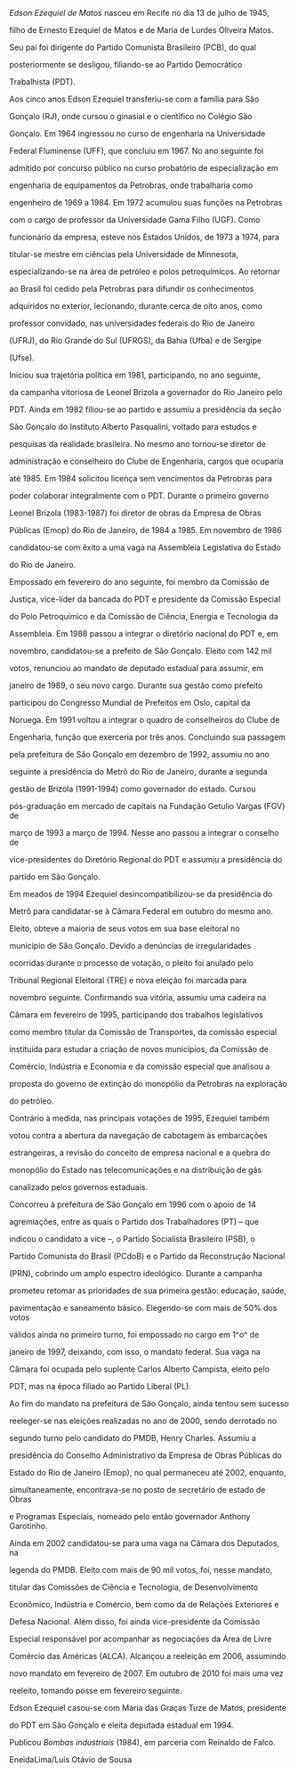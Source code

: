 

*Edson Ezequiel de Matos* nasceu em Recife no dia 13 de julho de 1945,

filho de Ernesto Ezequiel de Matos e de Maria de Lurdes Oliveira Matos.

Seu pai foi dirigente do Partido Comunista Brasileiro (PCB), do qual

posteriormente se desligou, filiando-se ao Partido Democrático

Trabalhista (PDT).



Aos cinco anos Edson Ezequiel transferiu-se com a família para São

Gonçalo (RJ), onde cursou o ginasial e o científico no Colégio São

Gonçalo. Em 1964 ingressou no curso de engenharia na Universidade

Federal Fluminense (UFF), que concluiu em 1967. No ano seguinte foi

admitido por concurso público no curso probatório de especialização em

engenharia de equipamentos da Petrobras, onde trabalharia como

engenheiro de 1969 a 1984. Em 1972 acumulou suas funções na Petrobras

com o cargo de professor da Universidade Gama Filho (UGF). Como

funcionário da empresa, esteve nos Estados Unidos, de 1973 a 1974, para

titular-se mestre em ciências pela Universidade de Minnesota,

especializando-se na área de petróleo e polos petroquímicos. Ao retornar

ao Brasil foi cedido pela Petrobras para difundir os conhecimentos

adquiridos no exterior, lecionando, durante cerca de oito anos, como

professor convidado, nas universidades federais do Rio de Janeiro

(UFRJ), do Rio Grande do Sul (UFRGS), da Bahia (Ufba) e de Sergipe

(Ufse).



Iniciou sua trajetória política em 1981, participando, no ano seguinte,

da campanha vitoriosa de Leonel Brizola a governador do Rio Janeiro pelo

PDT. Ainda em 1982 filiou-se ao partido e assumiu a presidência da seção

São Gonçalo do Instituto Alberto Pasqualini, voltado para estudos e

pesquisas da realidade brasileira. No mesmo ano tornou-se diretor de

administração e conselheiro do Clube de Engenharia, cargos que ocuparia

até 1985. Em 1984 solicitou licença sem vencimentos da Petrobras para

poder colaborar integralmente com o PDT. Durante o primeiro governo

Leonel Brizola (1983-1987) foi diretor de obras da Empresa de Obras

Públicas (Emop) do Rio de Janeiro, de 1984 a 1985. Em novembro de 1986

candidatou-se com êxito a uma vaga na Assembleia Legislativa do Estado

do Rio de Janeiro.



Empossado em fevereiro do ano seguinte, foi membro da Comissão de

Justiça, vice-líder da bancada do PDT e presidente da Comissão Especial

do Polo Petroquímico e da Comissão de Ciência, Energia e Tecnologia da

Assembleia. Em 1988 passou a integrar o diretório nacional do PDT e, em

novembro, candidatou-se a prefeito de São Gonçalo. Eleito com 142 mil

votos, renunciou ao mandato de deputado estadual para assumir, em

janeiro de 1989, o seu novo cargo. Durante sua gestão como prefeito

participou do Congresso Mundial de Prefeitos em Oslo, capital da

Noruega. Em 1991 voltou a integrar o quadro de conselheiros do Clube de

Engenharia, função que exerceria por três anos. Concluindo sua passagem

pela prefeitura de São Gonçalo em dezembro de 1992, assumiu no ano

seguinte a presidência do Metrô do Rio de Janeiro, durante a segunda

gestão de Brizola (1991-1994) como governador do estado. Cursou

pós-graduação em mercado de capitais na Fundação Getulio Vargas (FGV) de

março de 1993 a março de 1994. Nesse ano passou a integrar o conselho de

vice-presidentes do Diretório Regional do PDT e assumiu a presidência do

partido em São Gonçalo.



Em meados de 1994 Ezequiel desincompatibilizou-se da presidência do

Metrô para candidatar-se à Câmara Federal em outubro do mesmo ano.

Eleito, obteve a maioria de seus votos em sua base eleitoral no

município de São Gonçalo. Devido a denúncias de irregularidades

ocorridas durante o processo de votação, o pleito foi anulado pelo

Tribunal Regional Eleitoral (TRE) e nova eleição foi marcada para

novembro seguinte. Confirmando sua vitória, assumiu uma cadeira na

Câmara em fevereiro de 1995, participando dos trabalhos legislativos

como membro titular da Comissão de Transportes, da comissão especial

instituída para estudar a criação de novos municípios, da Comissão de

Comércio, Indústria e Economia e da comissão especial que analisou a

proposta do governo de extinção do monopólio da Petrobras na exploração

do petróleo.



Contrário à medida, nas principais votações de 1995, Ezequiel também

votou contra a abertura da navegação de cabotagem às embarcações

estrangeiras, a revisão do conceito de empresa nacional e a quebra do

monopólio do Estado nas telecomunicações e na distribuição de gás

canalizado pelos governos estaduais.



Concorreu à prefeitura de São Gonçalo em 1996 com o apoio de 14

agremiações, entre as quais o Partido dos Trabalhadores (PT) – que

indicou o candidato a vice –, o Partido Socialista Brasileiro (PSB), o

Partido Comunista do Brasil (PCdoB) e o Partido da Reconstrução Nacional

(PRN), cobrindo um amplo espectro ideológico. Durante a campanha

prometeu retomar as prioridades de sua primeira gestão: educação, saúde,

pavimentação e saneamento básico. Elegendo-se com mais de 50% dos votos

válidos ainda no primeiro turno, foi empossado no cargo em 1^o^ de

janeiro de 1997, deixando, com isso, o mandato federal. Sua vaga na

Câmara foi ocupada pelo suplente Carlos Alberto Campista, eleito pelo

PDT, mas na época filiado ao Partido Liberal (PL).



Ao fim do mandato na prefeitura de São Gonçalo, ainda tentou sem sucesso

reeleger-se nas eleições realizadas no ano de 2000, sendo derrotado no

segundo turno pelo candidato do PMDB, Henry Charles. Assumiu a

presidência do Conselho Administrativo da Empresa de Obras Públicas do

Estado do Rio de Janeiro (Emop), no qual permaneceu até 2002, enquanto,

simultaneamente, encontrava-se no posto de secretário de estado de Obras

e Programas Especiais, nomeado pelo então governador Anthony Garotinho.



Ainda em 2002 candidatou-se para uma vaga na Câmara dos Deputados, na

legenda do PMDB. Eleito com mais de 90 mil votos, foi, nesse mandato,

titular das Comissões de Ciência e Tecnologia, de Desenvolvimento

Econômico, Indústria e Comércio, bem como da de Relações Exteriores e

Defesa Nacional. Além disso, foi ainda vice-presidente da Comissão

Especial responsável por acompanhar as negociações da Área de Livre

Comércio das Américas (ALCA). Alcançou a reeleição em 2006, assumindo

novo mandato em fevereiro de 2007. Em outubro de 2010 foi mais uma vez

reeleito, tomando posse em fevereiro seguinte.



Edson Ezequiel casou-se com Maria das Graças Tuze de Matos, presidente

do PDT em São Gonçalo e eleita deputada estadual em 1994.



Publicou *Bombas industriais* (1984), em parceria com Reinaldo de Falco.



EneidaLima/Luís Otávio de Sousa



